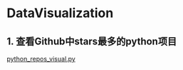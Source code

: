 # DataVisualization

## 1. 查看Github中stars最多的python项目

[python_repos_visual.py](https://github.com/niu0217/DataVisualization/blob/main/Dev/UseAPI/python_repos_visual.py)
